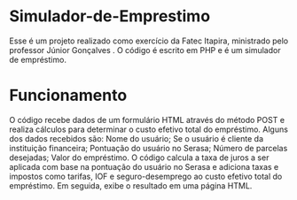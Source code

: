 # Simulador-de-Emprestimo
Esse é um projeto realizado como exercício da Fatec Itapira, ministrado pelo professor Júnior Gonçalves . O código é escrito em PHP e é um simulador de empréstimo.
# Funcionamento
O código recebe dados de um formulário HTML através do método POST e realiza cálculos para determinar o custo efetivo total do empréstimo. Alguns dos dados recebidos são:
Nome do usuário; Se o usuário é cliente da instituição financeira; Pontuação do usuário no Serasa; Número de parcelas desejadas; Valor do empréstimo. O código calcula a taxa de juros a ser aplicada com base na pontuação do usuário no Serasa e adiciona taxas e impostos como tarifas, IOF e seguro-desemprego ao custo efetivo total do empréstimo. Em seguida, exibe o resultado em uma página HTML.
